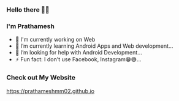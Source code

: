 ### Hello there 👋😄
### I'm Prathamesh

<!--
**prathameshmm02/prathameshmm02** is a ✨ _special_ ✨ repository because its `README.md` (this file) appears on your GitHub profile.
Here are some ideas to get you started:
-->
- 🔭 I'm currently working on Web
- 🌱 I’m currently learning Android Apps and Web development...
- 🤔 I’m looking for help with Android Development...
- ⚡ Fun fact: I don't use Facebook, Instagram😁😅...

### Check out My Website
https://prathameshmm02.github.io

